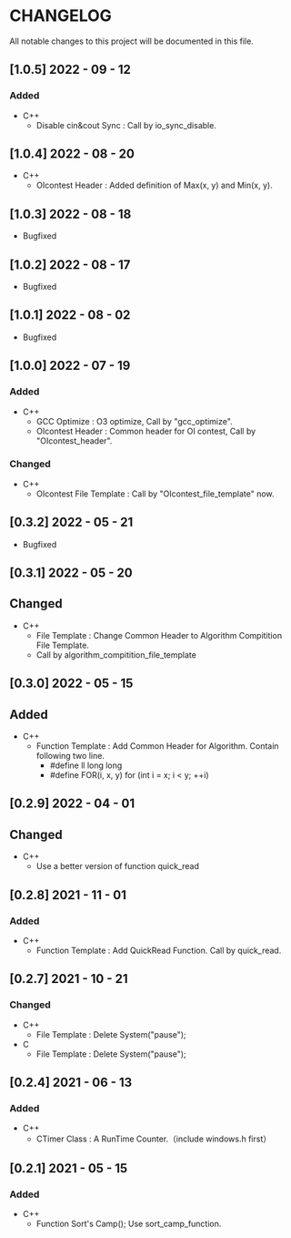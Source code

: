 # CHANGELOG
All notable changes to this project will be documented in this file.

## [1.0.5] 2022 - 09 - 12
### Added
- C++
	* Disable cin&cout Sync : Call by io_sync_disable.

## [1.0.4] 2022 - 08 - 20
- C++
	* OIcontest Header : Added definition of Max(x, y) and Min(x, y).

## [1.0.3] 2022 - 08 - 18
- Bugfixed

## [1.0.2] 2022 - 08 - 17
- Bugfixed

## [1.0.1] 2022 - 08 - 02
- Bugfixed

## [1.0.0] 2022 - 07 - 19
### Added
- C++
	* GCC Optimize : O3 optimize, Call by "gcc_optimize".
	* OIcontest Header : Common header for OI contest, Call by "OIcontest_header".

### Changed
- C++
	* OIcontest File Template : Call by "OIcontest_file_template" now.

## [0.3.2] 2022 - 05 - 21
- Bugfixed

## [0.3.1] 2022 - 05 - 20
## Changed
- C++
	* File Template : Change Common Header to Algorithm Compitition File Template. 
	* Call by algorithm_compitition_file_template

## [0.3.0] 2022 - 05 - 15
## Added
- C++
	* Function Template : Add Common Header for Algorithm. Contain following two line.
		- #define ll long long 
		- #define FOR(i, x, y) for (int i = x; i < y; ++i)

## [0.2.9] 2022 - 04 - 01
## Changed
- C++
	* Use a better version of function quick_read

## [0.2.8] 2021 - 11 - 01
### Added
- C++
	* Function Template : Add QuickRead Function. Call by quick_read.

## [0.2.7] 2021 - 10 - 21
### Changed
- C++
	* File Template : Delete System("pause");
- C
	* File Template : Delete System("pause");

## [0.2.4] 2021 - 06 - 13
### Added
- C++
	* CTimer Class : A RunTime Counter.（include windows.h first）

## [0.2.1] 2021 - 05 - 15  
### Added
- C++
	* Function Sort's Camp(); Use sort_camp_function.
